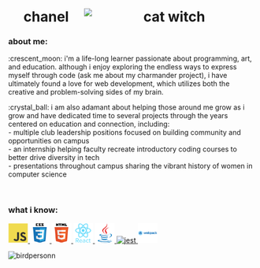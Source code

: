 <h1 align="center">chanel
<img width="350" align="right" alt="cat witch" src="https://media.tenor.com/qtnsr3pQCWgAAAAi/cute-kawaii.gif">
</h1>

<h3 align="left">about me:</h3>
<p>:crescent_moon: i'm a life-long learner passionate about programming, art, and education. although i enjoy exploring the endless ways  to express myself through code (ask me about my charmander project), i have ultimately found a love for web development, which utilizes both the creative and problem-solving sides of my brain.</p>

<p>:crystal_ball: i am also adamant about helping those around me grow as i grow and have dedicated time to several projects through the years centered on education and connection, including:<br>
- multiple club leadership positions focused on building community and opportunities on campus<br>
- an internship helping faculty recreate introductory coding courses to better drive diversity in tech<br>
- presentations throughout campus sharing the vibrant history of women in computer science<br>
</p>
<br>
<h3 align="left">what i know:</h3>
<p align="left"> <a href="https://developer.mozilla.org/en-US/docs/Web/JavaScript" target="_blank" rel="noreferrer"> <img src="https://raw.githubusercontent.com/devicons/devicon/master/icons/javascript/javascript-original.svg" alt="javascript" width="40" height="40"/> </a> <a href="https://www.w3schools.com/css/" target="_blank" rel="noreferrer"> <img src="https://raw.githubusercontent.com/devicons/devicon/master/icons/css3/css3-original-wordmark.svg" alt="css3" width="40" height="40"/> </a> <a href="https://www.w3.org/html/" target="_blank" rel="noreferrer"> <img src="https://raw.githubusercontent.com/devicons/devicon/master/icons/html5/html5-original-wordmark.svg" alt="html5" width="40" height="40"/> </a> <a href="https://reactjs.org/" target="_blank" rel="noreferrer"> <img src="https://raw.githubusercontent.com/devicons/devicon/master/icons/react/react-original-wordmark.svg" alt="react" width="40" height="40"/> </a> <a href="https://www.java.com" target="_blank" rel="noreferrer"> <img src="https://raw.githubusercontent.com/devicons/devicon/master/icons/java/java-original.svg" alt="java" width="40" height="40"/> </a> <a href="https://jestjs.io" target="_blank" rel="noreferrer"> <img src="https://www.vectorlogo.zone/logos/jestjsio/jestjsio-icon.svg" alt="jest" width="40" height="40"/> </a> <a href="https://webpack.js.org" target="_blank" rel="noreferrer"> <img src="https://raw.githubusercontent.com/devicons/devicon/d00d0969292a6569d45b06d3f350f463a0107b0d/icons/webpack/webpack-original-wordmark.svg" alt="webpack" width="40" height="40"/> </a> </p>

<p><img align="left" src="https://github-readme-stats.vercel.app/api/top-langs?username=birdpersonn&show_icons=true&locale=en&layout=compact" alt="birdpersonn" /></p>
